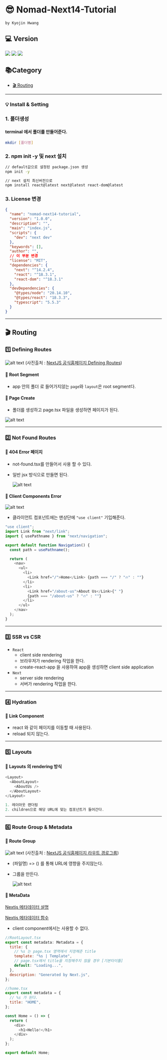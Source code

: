 # 😎 Nomad-Next14-Tutorial

`by Kyojin Hwang`

## 💻 Version

<img src="https://img.shields.io/badge/Node.js 20.12.1-339933?style=for-the-badge&logo=Node.js&logoColor=white">
<img src="https://img.shields.io/badge/NPM 10.5.0-346?style=for-the-badge&logo=npm&logoColor=red">
<img src="https://img.shields.io/badge/NPM 14.2.4-000000?style=for-the-badge&logo=next.js&logoColor=white">

## 📚Category

- [🎬 Routing](#-Routing)

---

### 💡 Install & Setting

### 1. 폴더생성

#### terminal 에서 폴더를 만들어준다.

```bash
mkdir [폴더명]
```

### 2. npm init -y 및 next 설치

```bash
// default값으로 설정된 package.json 생성
npm init -y

// next 설치 최신버전으로
npm install react@latest next@latest react-dom@latest
```

### 3. License 변경

```json
{
  "name": "nomad-next14-tutorial",
  "version": "1.0.0",
  "description": "",
  "main": "index.js",
  "scripts": {
    "dev": "next dev"
  },
  "keywords": [],
  "author": "",
  // 이 부분 변경
  "license": "MIT",
  "dependencies": {
    "next": "^14.2.4",
    "react": "^18.3.1",
    "react-dom": "^18.3.1"
  },
  "devDependencies": {
    "@types/node": "20.14.10",
    "@types/react": "18.3.3",
    "typescript": "5.5.3"
  }
}
```

---

## 🎬 Routing

### 1️⃣ Defining Routes

![alt text](image.png)
(사진출처 : [NextJS 공식홈페이지 Defining Routes](https://nextjs.org/docs/app/building-your-application/routing/defining-routes))

#### 🎈 Root Segment

- app 안의 폴더 로 들어가지않는 `page`와 `layout`은 root segment다.

#### 🎈 Page Create

- 폴더를 생성하고 page.tsx 파일을 생성하면 페이지가 된다.

![alt text](route-create.png)

---

### 2️⃣ Not Found Routes

#### 🎈 404 Error 페이지

- not-found.tsx를 만들어서 사용 할 수 있다.
- 일반 jsx 방식으로 만들면 된다.

  ![alt text](route-404.png)

#### 🎈 Client Components Error

![alt text](image-1.png)

- 클라이언트 컴포넌트에는 맨상단에 `"use client"` 기입해준다.

```javascript
"use client";
import Link from "next/link";
import { usePathname } from "next/navigation";

export default function Navigation() {
  const path = usePathname();

  return (
    <nav>
      <ul>
        <li>
          <Link href="/">Home</Link> {path === "/" ? "🔥" : ""}
        </li>
        <li>
          <Link href="/about-us">About Us</Link>{" "}
          {path === "/about-us" ? "🔥" : ""}
        </li>
      </ul>
    </nav>
  );
}
```

---

### 3️⃣ SSR vs CSR

- `React`
  - client side rendering
  - 브라우저가 rendering 작업을 한다.
  - create-react-app 을 사용하여 app을 생성하면 client side application
- `Next`
  - server side rendering
  - 서버가 rendering 작업을 한다.

---

### 4️⃣ Hydration

#### 🎈 Link Component

- react 와 같이 페이지를 이동할 때 사용된다.
- reload 되지 않는다.

---

### 5️⃣ Layouts

#### 🎈 Layouts 의 rendering 방식

```javascript
<Layout>
  <AboutLayout>
    <AboutUs />
  </AboutLayout>
</Layout>

1. 레이아웃 랜더링
2. children으로 해당 URL에 맞는 컴포넌트가 들어간다.
```

---

### 6️⃣ Route Group & Metadata

#### 🎈 Route Group

![alt text](image-2.png)
(사진출처 : [NextJS 공식홈페이지 라우트 경로그룹](https://nextjs.org/docs/app/building-your-application/routing/route-groups))

- (파일명) => () 를 통해 URL에 영향을 주지않는다.
- 그룹을 만든다.

  ![alt text](route-group.png)

#### 🎈 MetaData

[Nextjs 메타데이터 설명](https://nextjs.org/docs/app/building-your-application/optimizing/metadata)

[Nextjs 메타데이터 함수](https://nextjs.org/docs/app/api-reference/functions/generate-metadata#the-metadata-object)

- client component에서는 사용할 수 없다.

```javascript
//RootLayout.tsx
export const metadata: Metadata = {
  title: {
    // %s 는 page.tsx 영역에서 지정해준 title
    template: "%s | Template",
    // page.tsx에서 title을 지정해주지 않을 경우 [기본타이틀]
    default: "Loading...",
  },
  description: "Generated by Next.js",
};

//home.tsx
export const metadata = {
  // %s 가 된다.
  title: "HOME",
};

const Home = () => {
  return (
    <div>
      <h1>Hello!</h1>
    </div>
  );
};

export default Home;
```
